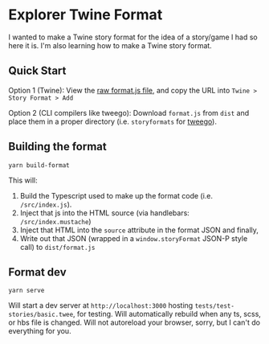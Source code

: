 # Explorer Twine Format

I wanted to make a Twine story format for the idea of a story/game I had so here it is. I'm also learning how to make a Twine story format.

## Quick Start

Option 1 (Twine): View the [raw format.js file](https://raw.githubusercontent.com/washingtonsteven/the-website/main/things/explorer-format/format.js), and copy the URL into `Twine > Story Format > Add`

Option 2 (CLI compilers like tweego): Download `format.js` from `dist` and place them in a proper directory (i.e. `storyformats` for [tweego](https://www.motoslave.net/tweego/docs/#getting-started-story-formats-search-directories)).

## Building the format

```shell
yarn build-format
```

This will:

1. Build the Typescript used to make up the format code (i.e. `/src/index.js`).
2. Inject that js into the HTML source (via handlebars: `/src/index.mustache`)
3. Inject that HTML into the `source` attribute in the format JSON and finally,
4. Write out that JSON (wrapped in a `window.storyFormat` JSON-P style call) to `dist/format.js`

## Format dev

```shell
yarn serve
```

Will start a dev server at `http://localhost:3000` hosting `tests/test-stories/basic.twee`, for testing. Will automatically rebuild when any ts, scss, or hbs file is changed. Will not autoreload your browser, sorry, but I can't do everything for you.
